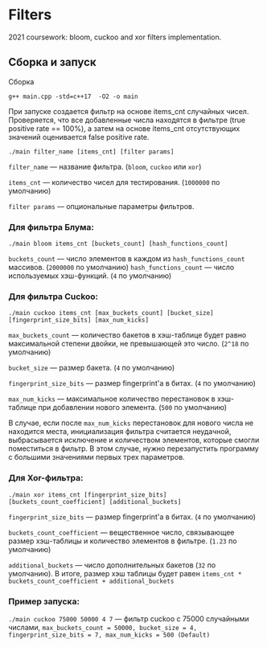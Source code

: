 # Filters
2021 coursework: bloom, cuckoo and xor filters implementation.

## Сборка и запуск
Сборка
```
g++ main.cpp -std=c++17  -O2 -o main
```

При запуске создается фильтр на основе items_cnt случайных чисел. Проверяется, что все добавленные числа находятся в фильтре (true positive rate == 100%), а затем на основе items_cnt отсутствующих значений оценивается false positive rate.
```
./main filter_name [items_cnt] [filter params]
```
`filter_name` — название фильтра. (`bloom`, `cuckoo` или `xor`)

`items_cnt` — количество чисел для тестирования. (`1000000` по умолчанию)

`filter params` — опциональные параметры фильтров.

### Для фильтра Блума:
```
./main bloom items_cnt [buckets_count] [hash_functions_count]
```
`buckets_count` — число элементов в каждом из `hash_functions_count` массивов. (`2000000` по умолчанию)
`hash_functions_count` — число используемых хэш-функций. (`4` по умолчанию)


### Для фильтра Cuckoo:
```
./main cuckoo items_cnt [max_buckets_count] [bucket_size] [fingerprint_size_bits] [max_num_kicks]
```
`max_buckets_count` — количество бакетов в хэш-таблице будет равно максимальной степени двойки, не превышающей это число. (`2^18` по умолчанию)

`bucket_size` — размер бакета. (`4` по умолчанию)

`fingerprint_size_bits` — размер fingerprint'а в битах. (`4` по умолчанию)

`max_num_kicks` — максимальное количество перестановок в хэш-таблице при добавлении нового элемента. (`500` по умолчанию)

В случае, если после `max_num_kicks` перестановок для нового числа не находится места, инициализация фильтра считается неудачной, выбрасывается исключение и количеством элементов, которые смогли поместиться в фильтр. В этом случае, нужно перезапустить программу с большими значениями первых трех параметров.


### Для Xor-фильтра:
```
./main xor items_cnt [fingerprint_size_bits] [buckets_count_coefficient] [additional_buckets]
```
`fingerprint_size_bits` — размер fingerprint'а в битах. (`4` по умолчанию)

`buckets_count_coefficient` — вещественное число, связывающее размер хэш-таблицы и количество элементов в фильтре. (`1.23` по умолчанию)

`additional_buckets` — число дополнительных бакетов (`32` по умолчанию). В итоге, размер хэш таблицы будет равен `items_cnt * buckets_count_coefficient + additional_buckets`


### Пример запуска:
`./main cuckoo 75000 50000 4 7` — фильтр cuckoo с 75000 случайными числами, `max_buckets_count = 50000, bucket_size = 4, fingerprint_size_bits = 7, max_num_kicks = 500 (Default)`
